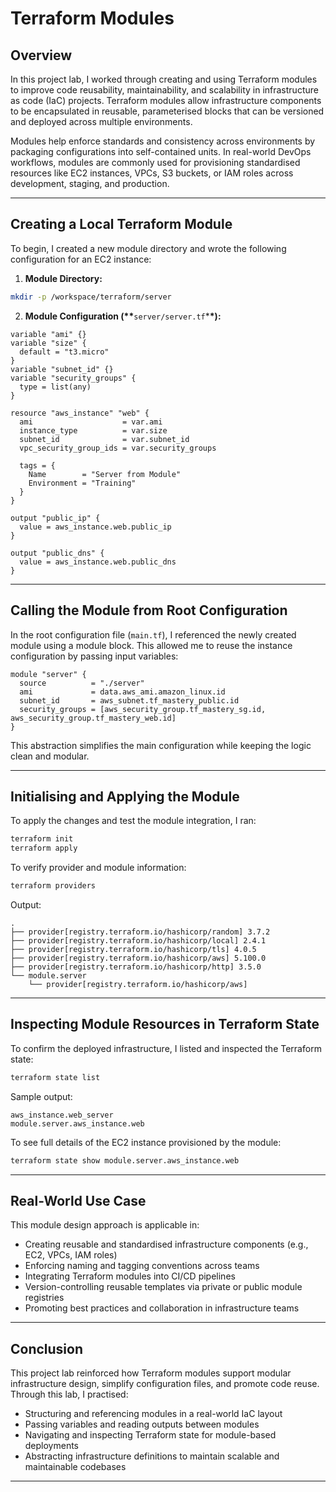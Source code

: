 # Terraform Modules

## Overview

In this project lab, I worked through creating and using Terraform modules to improve code reusability, maintainability, and scalability in infrastructure as code (IaC) projects. Terraform modules allow infrastructure components to be encapsulated in reusable, parameterised blocks that can be versioned and deployed across multiple environments.

Modules help enforce standards and consistency across environments by packaging configurations into self-contained units. In real-world DevOps workflows, modules are commonly used for provisioning standardised resources like EC2 instances, VPCs, S3 buckets, or IAM roles across development, staging, and production.

---

## Creating a Local Terraform Module

To begin, I created a new module directory and wrote the following configuration for an EC2 instance:

1. **Module Directory:**

```bash
mkdir -p /workspace/terraform/server
```

2. **Module Configuration (\*\***`server/server.tf`\***\*):**

```hcl
variable "ami" {}
variable "size" {
  default = "t3.micro"
}
variable "subnet_id" {}
variable "security_groups" {
  type = list(any)
}

resource "aws_instance" "web" {
  ami                    = var.ami
  instance_type          = var.size
  subnet_id              = var.subnet_id
  vpc_security_group_ids = var.security_groups

  tags = {
    Name        = "Server from Module"
    Environment = "Training"
  }
}

output "public_ip" {
  value = aws_instance.web.public_ip
}

output "public_dns" {
  value = aws_instance.web.public_dns
}
```

---

## Calling the Module from Root Configuration

In the root configuration file (`main.tf`), I referenced the newly created module using a module block. This allowed me to reuse the instance configuration by passing input variables:

```hcl
module "server" {
  source          = "./server"
  ami             = data.aws_ami.amazon_linux.id
  subnet_id       = aws_subnet.tf_mastery_public.id
  security_groups = [aws_security_group.tf_mastery_sg.id, aws_security_group.tf_mastery_web.id]
}
```

This abstraction simplifies the main configuration while keeping the logic clean and modular.

---

## Initialising and Applying the Module

To apply the changes and test the module integration, I ran:

```bash
terraform init
terraform apply
```

To verify provider and module information:

```bash
terraform providers
```

Output:

```text
.
├── provider[registry.terraform.io/hashicorp/random] 3.7.2
├── provider[registry.terraform.io/hashicorp/local] 2.4.1
├── provider[registry.terraform.io/hashicorp/tls] 4.0.5
├── provider[registry.terraform.io/hashicorp/aws] 5.100.0
├── provider[registry.terraform.io/hashicorp/http] 3.5.0
└── module.server
    └── provider[registry.terraform.io/hashicorp/aws]
```

---

## Inspecting Module Resources in Terraform State

To confirm the deployed infrastructure, I listed and inspected the Terraform state:

```bash
terraform state list
```

Sample output:

```text
aws_instance.web_server
module.server.aws_instance.web
```

To see full details of the EC2 instance provisioned by the module:

```bash
terraform state show module.server.aws_instance.web
```

---

## Real-World Use Case

This module design approach is applicable in:

- Creating reusable and standardised infrastructure components (e.g., EC2, VPCs, IAM roles)
- Enforcing naming and tagging conventions across teams
- Integrating Terraform modules into CI/CD pipelines
- Version-controlling reusable templates via private or public module registries
- Promoting best practices and collaboration in infrastructure teams

---

## Conclusion

This project lab reinforced how Terraform modules support modular infrastructure design, simplify configuration files, and promote code reuse. Through this lab, I practised:

- Structuring and referencing modules in a real-world IaC layout
- Passing variables and reading outputs between modules
- Navigating and inspecting Terraform state for module-based deployments
- Abstracting infrastructure definitions to maintain scalable and maintainable codebases

---
